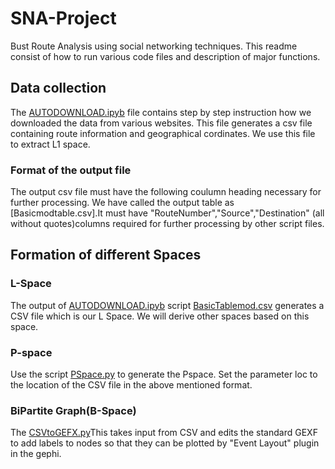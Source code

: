 # SNA-Project
Bust Route Analysis using social networking techniques. This readme consist of how to run various code files and description of major functions.


## Data collection
The [AUTODOWNLOAD.ipyb](https://github.com/eet182561/SNA-Project/blob/master/AUTODOWNLOAD.ipynb/) file contains step by step instruction how we downloaded the data from various websites.
This file generates a csv file containing route information and geographical cordinates. We use this file to extract L1 space.
### Format of the output file
The output csv file must have the following coulumn heading necessary for further processing. We have called the output table as [Basicmodtable.csv].It must have "RouteNumber","Source","Destination" (all without quotes)columns required for further processing by other script files.
## Formation of different Spaces
### L-Space
The output of [AUTODOWNLOAD.ipyb](https://github.com/eet182561/SNA-Project/blob/master/AUTODOWNLOAD.ipynb/) script [BasicTablemod.csv](https://github.com/eet182561/SNA-Project/blob/master/BasicTablemod.csv) generates a CSV file which is our L Space. We will derive other spaces based on this space.

### P-space
Use the script [PSpace.py](https://github.com/eet182561/SNA-Project/blob/master/PSpace.py) to generate the Pspace. Set the parameter loc to the location of the CSV file in the above mentioned format. 
### BiPartite Graph(B-Space)
The [CSVtoGEFX.py](https://github.com/eet182561/SNA-Project/blob/master/CSVtoGEFX.py)This takes input from CSV and edits the standard GEXF to add labels to nodes so that they can be plotted by "Event Layout" plugin in the gephi.
